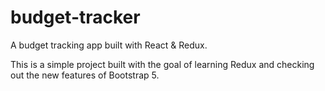 # budget-tracker
 
A budget tracking app built with React & Redux. 

This is a simple project built with the goal of learning Redux and checking out the new features of Bootstrap 5.